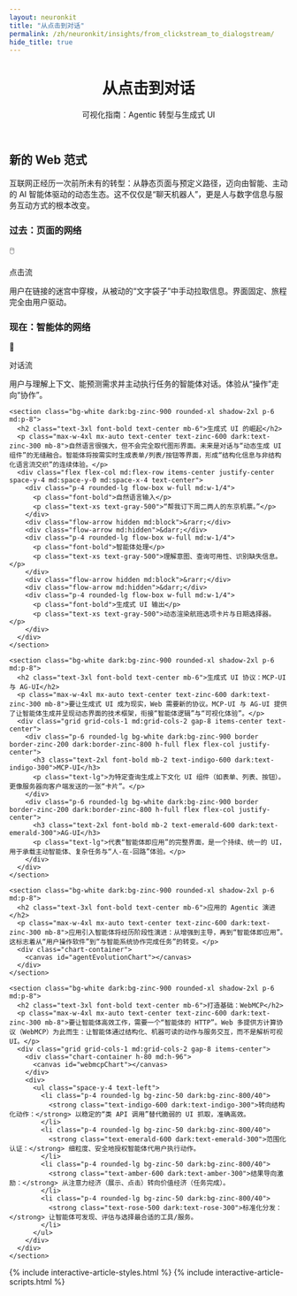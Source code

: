 ```yaml
---
layout: neuronkit
title: "从点击到对话"
permalink: /zh/neuronkit/insights/from_clickstream_to_dialogstream/
hide_title: true
---
```


<!-- markdownlint-disable MD033 -->
<div class="visual-article not-prose">
  <header class="text-center mb-12 md:mb-16">
    <h1 class="text-4xl md:text-6xl font-extrabold mb-4">从点击到对话</h1>
    <p class="text-lg md:text-xl text-zinc-600 dark:text-zinc-300">可视化指南：Agentic 转型与生成式 UI</p>
  </header>

  <main class="space-y-12 md:space-y-16">
    <section class="bg-white dark:bg-zinc-900 rounded-xl shadow-2xl p-6 md:p-8">
      <h2 class="text-3xl font-bold text-center mb-6">新的 Web 范式</h2>
      <p class="max-w-4xl mx-auto text-center text-zinc-600 dark:text-zinc-300 mb-8">互联网正经历一次前所未有的转型：从静态页面与预定义路径，迈向由智能、主动的 AI 智能体驱动的动态生态。这不仅仅是“聊天机器人”，更是人与数字信息与服务互动方式的根本改变。</p>
      <div class="grid grid-cols-1 md:grid-cols-2 gap-8 text-center">
        <div class="p-6 rounded-lg border border-zinc-200 dark:border-zinc-800 bg-white dark:bg-zinc-900">
          <h3 class="text-2xl font-bold mb-2 text-indigo-600 dark:text-indigo-300">过去：页面的网络</h3>
          <p class="text-5xl mb-4">🖱️</p>
          <p class="font-semibold text-lg">点击流</p>
          <p>用户在链接的迷宫中穿梭，从被动的“文字袋子”中手动拉取信息。界面固定、旅程完全由用户驱动。</p>
        </div>
        <div class="p-6 rounded-lg border border-zinc-200 dark:border-zinc-800 bg-white dark:bg-zinc-900">
          <h3 class="text-2xl font-bold mb-2 text-emerald-600 dark:text-emerald-300">现在：智能体的网络</h3>
          <p class="text-5xl mb-4">💬</p>
          <p class="font-semibold text-lg">对话流</p>
          <p>用户与理解上下文、能预测需求并主动执行任务的智能体对话。体验从“操作”走向“协作”。</p>
        </div>
      </div>
    </section>

    <section class="bg-white dark:bg-zinc-900 rounded-xl shadow-2xl p-6 md:p-8">
      <h2 class="text-3xl font-bold text-center mb-6">生成式 UI 的崛起</h2>
      <p class="max-w-4xl mx-auto text-center text-zinc-600 dark:text-zinc-300 mb-8">自然语言很强大，但不会完全取代图形界面。未来是对话与“动态生成 UI 组件”的无缝融合。智能体将按需实时生成表单/列表/按钮等界面，形成“结构化信息与非结构化语言流交织”的连续体验。</p>
      <div class="flex flex-col md:flex-row items-center justify-center space-y-4 md:space-y-0 md:space-x-4 text-center">
        <div class="p-4 rounded-lg flow-box w-full md:w-1/4">
          <p class="font-bold">自然语言输入</p>
          <p class="text-xs text-gray-500">“帮我订下周二两人的东京机票。”</p>
        </div>
        <div class="flow-arrow hidden md:block">&rarr;</div>
        <div class="flow-arrow md:hidden">&darr;</div>
        <div class="p-4 rounded-lg flow-box w-full md:w-1/4">
          <p class="font-bold">智能体处理</p>
          <p class="text-xs text-gray-500">理解意图、查询可用性、识别缺失信息。</p>
        </div>
        <div class="flow-arrow hidden md:block">&rarr;</div>
        <div class="flow-arrow md:hidden">&darr;</div>
        <div class="p-4 rounded-lg flow-box w-full md:w-1/4">
          <p class="font-bold">生成式 UI 输出</p>
          <p class="text-xs text-gray-500">动态渲染航班选项卡片与日期选择器。</p>
        </div>
      </div>
    </section>

    <section class="bg-white dark:bg-zinc-900 rounded-xl shadow-2xl p-6 md:p-8">
      <h2 class="text-3xl font-bold text-center mb-6">生成式 UI 协议：MCP‑UI 与 AG‑UI</h2>
      <p class="max-w-4xl mx-auto text-center text-zinc-600 dark:text-zinc-300 mb-8">要让生成式 UI 成为现实，Web 需要新的协议。MCP‑UI 与 AG‑UI 提供了让智能体生成并呈现动态界面的技术框架，衔接“智能体逻辑”与“可视化体验”。</p>
      <div class="grid grid-cols-1 md:grid-cols-2 gap-8 items-center text-center">
        <div class="p-6 rounded-lg bg-white dark:bg-zinc-900 border border-zinc-200 dark:border-zinc-800 h-full flex flex-col justify-center">
          <h3 class="text-2xl font-bold mb-2 text-indigo-600 dark:text-indigo-300">MCP‑UI</h3>
          <p class="text-lg">为特定查询生成上下文化 UI 组件（如表单、列表、按钮）。更像服务器向客户端发送的一张“卡片”。</p>
        </div>
        <div class="p-6 rounded-lg bg-white dark:bg-zinc-900 border border-zinc-200 dark:border-zinc-800 h-full flex flex-col justify-center">
          <h3 class="text-2xl font-bold mb-2 text-emerald-600 dark:text-emerald-300">AG‑UI</h3>
          <p class="text-lg">代表“智能体即应用”的完整界面，是一个持续、统一的 UI，用于承载主动智能体、复杂任务与“人‑在‑回路”体验。</p>
        </div>
      </div>
    </section>

    <section class="bg-white dark:bg-zinc-900 rounded-xl shadow-2xl p-6 md:p-8">
      <h2 class="text-3xl font-bold text-center mb-6">应用的 Agentic 演进</h2>
      <p class="max-w-4xl mx-auto text-center text-zinc-600 dark:text-zinc-300 mb-8">应用引入智能体将经历阶段性演进：从增强到主导，再到“智能体即应用”。这标志着从“用户操作软件”到“与智能系统协作完成任务”的转变。</p>
      <div class="chart-container">
        <canvas id="agentEvolutionChart"></canvas>
      </div>
    </section>

    <section class="bg-white dark:bg-zinc-900 rounded-xl shadow-2xl p-6 md:p-8">
      <h2 class="text-3xl font-bold text-center mb-6">打造基础：WebMCP</h2>
      <p class="max-w-4xl mx-auto text-center text-zinc-600 dark:text-zinc-300 mb-8">要让智能体高效工作，需要一个“智能体的 HTTP”。Web 多提供方计算协议（WebMCP）为此而生：让智能体通过结构化、机器可读的动作与服务交互，而不是解析可视 UI。</p>
      <div class="grid grid-cols-1 md:grid-cols-2 gap-8 items-center">
        <div class="chart-container h-80 md:h-96">
          <canvas id="webmcpChart"></canvas>
        </div>
        <div>
          <ul class="space-y-4 text-left">
            <li class="p-4 rounded-lg bg-zinc-50 dark:bg-zinc-800/40">
              <strong class="text-indigo-600 dark:text-indigo-300">转向结构化动作：</strong> 以稳定的“类 API 调用”替代脆弱的 UI 抓取，准确高效。
            </li>
            <li class="p-4 rounded-lg bg-zinc-50 dark:bg-zinc-800/40">
              <strong class="text-emerald-600 dark:text-emerald-300">范围化认证：</strong> 细粒度、安全地授权智能体代用户执行动作。
            </li>
            <li class="p-4 rounded-lg bg-zinc-50 dark:bg-zinc-800/40">
              <strong class="text-amber-600 dark:text-amber-300">结果导向激励：</strong> 从注意力经济（展示、点击）转向价值经济（任务完成）。
            </li>
            <li class="p-4 rounded-lg bg-zinc-50 dark:bg-zinc-800/40">
              <strong class="text-rose-500 dark:text-rose-300">标准化分发：</strong> 让智能体可发现、评估与选择最合适的工具/服务。
            </li>
          </ul>
        </div>
      </div>
    </section>
  </main>

  {% include interactive-article-styles.html %}
  {% include interactive-article-scripts.html %}
</div>
<!-- markdownlint-enable MD033 -->
